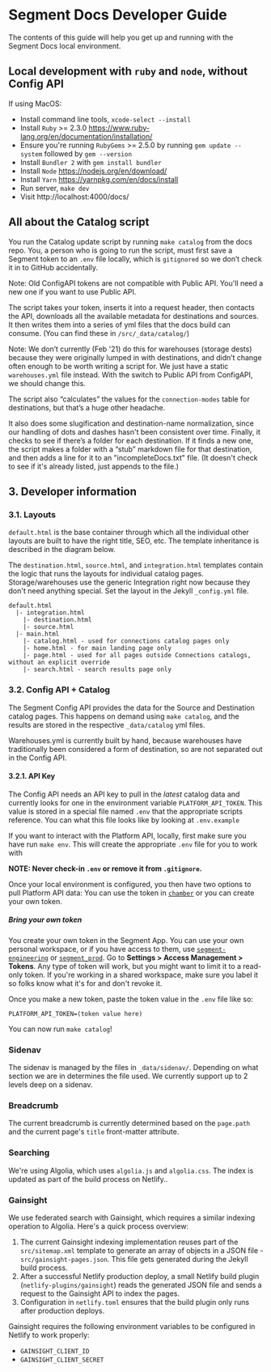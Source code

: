 # Segment Docs Developer Guide

The contents of this guide will help you get up and running with the Segment Docs local environment.

## Local development with `ruby` and `node`, without Config API

If using MacOS:
  * Install command line tools, `xcode-select --install`
  * Install `Ruby` >= 2.3.0 https://www.ruby-lang.org/en/documentation/installation/
  * Ensure you're running `RubyGems` >= 2.5.0 by running `gem update --system` followed by `gem --version`
  * Install `Bundler 2` with `gem install bundler`
  * Install `Node` https://nodejs.org/en/download/
  * Install `Yarn` https://yarnpkg.com/en/docs/install
  * Run server, `make dev`
  * Visit http://localhost:4000/docs/

##  All about the Catalog script

You run the Catalog update script by running `make catalog` from the docs repo. You, a person who is going to run the script, must first save a Segment token to an `.env` file locally, which is `gitignored` so we don’t check it in to GitHub accidentally.

Note: Old ConfigAPI tokens are not compatible with Public API. You'll need a new one if you want to use Public API.

The script takes your token, inserts it into a request header, then contacts the API, downloads all the available metadata for destinations and sources. It then writes them into a series of yml files that the docs build can consume. (You can find these in `/src/_data/catalog/`)

Note: We don’t currently (Feb '21) do this for warehouses (storage dests) because they were originally lumped in with destinations, and didn’t change often enough to be worth writing a script for. We just have a static `warehouses.yml` file instead. With the switch to Public API from ConfigAPI, we should change this.

The script also “calculates” the values for the `connection-modes` table for destinations, but that’s a huge other headache.

It also does some slugification and destination-name normalization, since our handling of dots and dashes hasn't been consistent over time. Finally, it checks to see if there’s a folder for each destination. If it finds a new one, the script makes a folder with a “stub” markdown file for that destination, and then adds a line for it to an "incompleteDocs.txt" file. (It doesn't check to see if it's already listed, just appends to the file.)

##  3. <a name='Developerinformation'></a>Developer information


###  3.1. <a name='Layouts'></a>Layouts

`default.html` is the base container through which all the individual other layouts are built to have the right title, SEO, etc. The template inheritance is described in the diagram below.

The `destination.html`, `source.html`, and `integration.html` templates contain the logic that runs the layouts for individual catalog pages. Storage/warehouses use the generic Integration right now because they don't need anything special. Set the layout in the Jekyll `_config.yml` file.

```text
default.html
  |- integration.html
    |- destination.html
    |- source.html
  |- main.html
    |- catalog.html - used for connections catalog pages only
    |- home.html - for main landing page only
    |- page.html - used for all pages outside Connections catalogs, without an explicit override
    |- search.html - search results page only
```

###  3.2. <a name='ConfigAPICatalog'></a>Config API + Catalog

The Segment Config API provides the data for the Source and Destination catalog pages. This happens on demand using `make catalog`, and the results are stored in the respective `_data/catalog` yml files.

Warehouses.yml is currently built by hand, because warehouses have traditionally been considered a form of destination, so are not separated out in the Config API.

####  3.2.1. <a name='APIKey'></a>API Key
The Config API needs an API key to pull in the _latest_ catalog data and currently looks for one in the environment variable `PLATFORM_API_TOKEN`. This value is stored in a special file named `.env` that the appropriate scripts reference. You can what this file looks like by looking at `.env.example`

If you want to interact with the Platform API, locally, first make sure you have run `make env`. This will create the appropriate `.env` file for you to work with

**NOTE: Never check-in `.env` or remove it from `.gitignore`.**

Once your local environment is configured, you then have two options to pull Platform API data: You can use the token in [`chamber`](https://github.com/segmentio/chamber) or you can create your own token.


##### Bring your own token

You create your own token in the Segment App. You can use your own personal workspace, or if you have access to them, use [`segment-engineering`](https://app.segment.com/segment-engineering/settings/access-management) or [`segment_prod`](https://app.segment.com/segment_prod/settings/access-management). Go to **Settings > Access Management > Tokens**.
Any type of token will work, but you might want to limit it to a read-only token. If you're working in a shared workspace, make sure you label it so folks know what it's for and don't revoke it.

Once you make a new token, paste the token value in the `.env` file like so:

```text
PLATFORM_API_TOKEN=(token value here)
```
You can now run `make catalog`!


### Sidenav
The sidenav is managed by the files in `_data/sidenav/`. Depending on what section we are in determines the file used. We currently support up to 2 levels deep on a sidenav.

###  Breadcrumb
The current breadcrumb is currently determined based on the `page.path` and the current page's `title` front-matter attribute.

###  Searching
We're using Algolia, which uses `algolia.js` and `algolia.css`. The index is updated as part of the build process on Netlify..

### Gainsight
We use federated search with Gainsight, which requires a similar indexing operation to Algolia. Here's a quick process overview:

1. The current Gainsight indexing implementation reuses part of the `src/sitemap.xml` template to generate an array of objects in a JSON file - `src/gainsight-pages.json`. This file gets generated during the Jekyll build process.
2. After a successful Netlify production deploy, a small Netlify build plugin (`netlify-plugins/gainsight`) reads the generated JSON file and sends a request to the Gainsight API to index the pages.
3. Configuration in `netlify.toml` ensures that the build plugin only runs after production deploys.

Gainsight requires the following environment variables to be configured in Netlify to work properly:
- `GAINSIGHT_CLIENT_ID`
- `GAINSIGHT_CLIENT_SECRET`